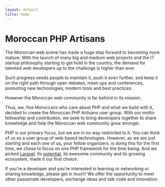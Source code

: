 ```yaml
---
layout: default
title: Home
---
```


# Moroccan PHP Artisans

The Moroccan web scene has made a huge step forward to becoming more mature. With the launch of many big and medium web projects and the IT startup philosophy starting to get hold in the country, the demand for talented web developers up to the challenge is higher than ever.

Such progress needs people to maintain it, push it even further, and keep it on the right path through open debates, meet-ups and conferences, promoting new technologies, modern tools and best practices.

However the Moroccan web community is far behind in its mission.

Thus, we, five Moroccans who care about PHP and what we build with it, decided to create the Moroccan PHP Artisans user group. With our motto: fellowship and contribution, we seek to bring developers together to share knowledge and help the Moroccan web community grow stronger.

PHP is our primary focus, but we are in no way restricted to it. You can think of us as a user group of web based technologies. However, as we are just starting and each one of us, your fellow organizers, is doing this for the first time, we chose to focus on one PHP framework for the time being. And we picked [Laravel](http://laravel.com). Its [potential](http://www.sitepoint.com/best-php-frameworks-2014/), its awesome community and its growing ecosystem, made it our first choice.

If you're a developer and you're interested in learning or networking or sharing knowledge, please get in touch! We offer the opportunity to meet other passionate developers, exchange ideas and talk code and innovation.

